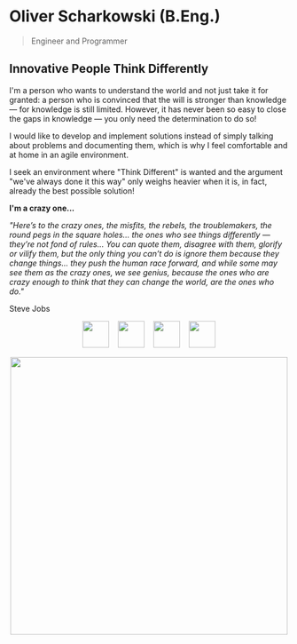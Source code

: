 # Oliver Scharkowski (B.Eng.)
> Engineer and Programmer
## Innovative People Think Differently

I'm a person who wants to understand the world and not just take it for granted: a person who is convinced that the will is stronger than knowledge — for knowledge is still limited. However, it has never been so easy to close the gaps in knowledge — you only need the determination to do so!

I would like to develop and implement solutions instead of simply talking about problems and documenting them, which is why I feel comfortable and at home in an agile environment.

I seek an environment where "Think Different" is wanted and the argument "we've always done it this way" only weighs heavier when it is, in fact, already the best possible solution!

**I'm a crazy one...**

*"Here’s to the crazy ones, the misfits, the rebels, the troublemakers, the round pegs in the square holes… the ones who see things differently — they’re not fond of rules… You can quote them, disagree with them, glorify or vilify them, but the only thing you can’t do is ignore them because they change things… they push the human race forward, and while some may see them as the crazy ones, we see genius, because the ones who are crazy enough to think that they can change the world, are the ones who do."*

Steve Jobs

<p align="center">
    <a href="https://oscharko.de" target="_blank"><img src="https://oscharko.de/img/git/oscharko.svg" width="48"></a>
  <span>&nbsp;&nbsp;</span>
  <a href="https://oscharko.me/linkedin" target="_blank"><img src="https://oscharko.de/img/git/linkedin.svg" width="48"></a>
  <span>&nbsp;&nbsp;</span>
  <a href="https://oscharko.me/xing" target="_blank"><img src="https://oscharko.de/img/git/xing.svg" width="48"></a>
  <span>&nbsp;&nbsp;</span>
  <a href="https://oscharko.me/leet-code" target="_blank"><img src="https://oscharko.de/img/git/leetcode.svg" width="48"></a>
</p>

<p align="center">
  <a href="https://oscharko.me/schedule" target="_blank"><img src="https://oscharko.de/img/git/calendar.svg" width="500"></a>
</p>
